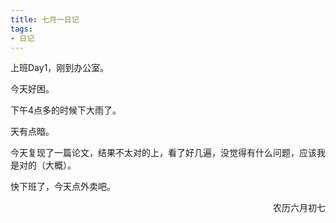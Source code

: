 ```yaml
---
title: 七月一日记
tags:
- 日记
---
```


上班Day1，刚到办公室。

今天好困。

下午4点多的时候下大雨了。

天有点暗。

今天复现了一篇论文，结果不太对的上，看了好几遍，没觉得有什么问题，应该我是对的（大概）。

快下班了，今天点外卖吧。


<p align="right">农历六月初七</p>